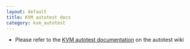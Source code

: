 ```yaml
---
layout: default
title: KVM autotest docs
category: kvm_autotest
---
```


<ul>
<li>Please refer to the <a href="https://github.com/autotest/autotest/wiki/KVMAutotest">KVM autotest documentation</a> on the autotest wiki</li>
</ul>